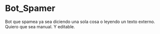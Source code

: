# Bot_Spamer
Bot que spamea ya sea diciendo una sola cosa o leyendo un texto externo.
Quiero que sea manual. Y editable.
